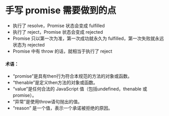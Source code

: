<!--
 * @Description: 
 * @Author: 曹俊
 * @Date: 2022-10-21 20:54:26
 * @LastEditors: 曹俊
 * @LastEditTime: 2022-10-24 19:23:55
-->

# 手写 promise 需要做到的点

- 执行了 resolve，Promise 状态会变成 fulfilled
- 执行了 reject，Promise 状态会变成 rejected
- Promise 只以第一次为准，第一次成功就永久为 fulfilled，第一次失败就永远状态为 rejected
- Promise 中有 throw 的话，就相当于执行了 reject

#### 术语：
- “promise”是具有then行为符合本规范的方法的对象或函数。
- “thenable”是定义then方法的对象或函数。
- “value”是任何合法的 JavaScript 值（包括undefined，thenable 或 promise）。
- “异常”是使用throw语句抛出的值。
- “reason” 是一个值，表示一个承诺被拒绝的原因。
